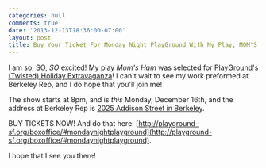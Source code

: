 ```yaml
---
categories: null
comments: true
date: '2013-12-13T18:36:00-07:00'
layout: post
title: Buy Your Ticket For Monday Night PlayGround With My Play, MOM'S HAM
---
```


I am so, SO, *SO* excited! My play *Mom's Ham* was selected for [PlayGround](http://playground-sf.org/index.php)'s [(Twisted) Holiday Extravaganza](http://playground-sf.org/boxoffice/)! I can't wait to see my work preformed at Berkeley Rep, and I do hope that you'll join me!

The show starts at 8pm, and is *this* Monday, December 16th, and the address at Berkeley Rep is [2025 Addison Street in Berkeley](https://maps.google.com/maps?q=2025+Addison+Street,+Berkeley&ie=UTF-8&hq=&hnear=0x80857e9e96d62245:0x7627c756196608a7,2025+Addison+St,+Berkeley,+CA+94704&gl=us&ei=c8WrUvfGC4HioASJyIDQDQ&ved=0CCwQ8gEwAA).

BUY TICKETS NOW! And do that here: [http://playground-sf.org/boxoffice/#mondaynightplayground](http://playground-sf.org/boxoffice/#mondaynightplayground).

I hope that I see you there!